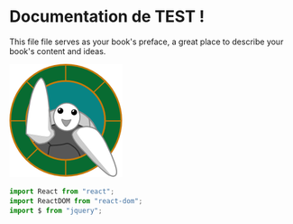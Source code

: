 # Documentation de TEST !

This file file serves as your book's preface, a great place to describe your book's content and ideas.



![](/assets/avatar200.png)



```javascript
import React from "react";
import ReactDOM from "react-dom";
import $ from "jquery";
```

